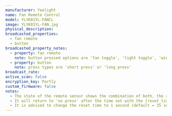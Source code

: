 ```yaml
---
manufacturer: Yeelight
name: Fan Remote Control
model: YLYK01YL-FANCL
image: YLYK01YL-FAN.jpg
physical_description:
broadcasted_properties:
  - fan remote
  - button
broadcasted_property_notes:
  - property: fan remote
    note: button pressed options are 'fan toggle', 'light toggle', 'wind speed', 'wind mode', 'brightness', 'color temperature'
  - property: button
    note: press types are 'short press' or 'long press'
broadcast_rate:
active_scan: false
encryption_key: Partly
custom_firmware: false
notes:
  - The state of the remote sensor shows the combination of both, the attributes shows the button being used and the type of press individually.
  - It will return to 'no press' after the time set with the [reset_timer](configuration_params#reset_timer) option.
  - It is advised to change the reset time to 1 second (default = 35 seconds)
---
```

